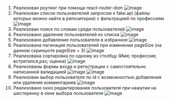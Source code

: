 1. Реализован роутинг при помощи react-router-dom
![image](https://user-images.githubusercontent.com/83139924/172153936-b3328692-4877-48fa-bf3b-80a4d137bb83.png)
2. Реализован список пользователей запросом к fake.api (файлы которых можно найти в репозитории) с фильтрацией по профессиям
![image](https://user-images.githubusercontent.com/83139924/172153908-671776cf-1622-4c01-b852-c355c9a8430d.png)
3. Реализован поиск по словам среди пользователей
![image](https://user-images.githubusercontent.com/83139924/172154239-fa307051-5cd8-4884-9d57-dc4bc38155d7.png)
4. Реализовано удаление пользователей из списка
![image](https://user-images.githubusercontent.com/83139924/172154444-928e4c9e-9703-482e-8d5f-ecf749f1654d.png)
5. Реализовано добавление пользователя в избранное
![image](https://user-images.githubusercontent.com/83139924/172154620-fde7ff4c-84c4-4513-8f8a-48b69561749a.png)
6. Реализована пагинация пользователей при изменении pageSize (на данном скриншоте pageSize = 3)
![image](https://user-images.githubusercontent.com/83139924/172154755-068683d7-4f30-4ae6-96fb-25d035377520.png)
7. Реализована сортировка по одному из столбцу (Имя; профессия; встретился,раз; оценка)
![image](https://user-images.githubusercontent.com/83139924/172156696-f0325d85-51f8-42c9-9784-170ec899f9fd.png)
8. Реализованы формы входа и регистрации с самостоятельно написанной валидацией
![image](https://user-images.githubusercontent.com/83139924/172155008-a500fd35-45d6-406f-b5b7-6fc85a894b3f.png)
![image](https://user-images.githubusercontent.com/83139924/172155055-5dd61af3-74e9-4cc1-bc36-91247a2d13c8.png)
9. Реализован выбор пользователя по id с возможностью добавления или удаления комментариев
![image](https://user-images.githubusercontent.com/83139924/172155249-d9ce9080-e39f-4b20-9505-c70c320dccd7.png)
10. Реализовано окно редактирования пользователя при нажатии на шестеренку в окне выбора пользователя
![image](https://user-images.githubusercontent.com/83139924/172157105-864f26cf-5521-4c5c-99f8-9b1d741f4fd5.png)
